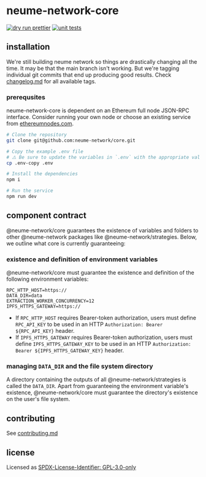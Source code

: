# neume-network-core

[![dry run prettier](https://github.com/neume-network/core/actions/workflows/prettier.yml/badge.svg)](https://github.com/neume-network/core/actions/workflows/prettier.yml)
[![unit tests](https://github.com/neume-network/core/actions/workflows/node.js.yml/badge.svg)](https://github.com/neume-network/core/actions/workflows/node.js.yml)

## installation

We're still building neume network so things are drastically changing all the
time. It may be that the main branch isn't working. But we're tagging
individual git commits that end up producing good results. Check
[changelog.md](https://github.com/neume-network/core/blob/main/changelog.md)
for all available tags.

### prerequsites

neume-network-core is dependent on an Ethereum full node JSON-RPC interface.
Consider running your own node or choose an existing service from
[ethereumnodes.com](https://ethereumnodes.com/).

```bash
# Clone the repository
git clone git@github.com:neume-network/core.git

# Copy the example .env file
# ⚠️ Be sure to update the variables in `.env` with the appropriate values!
cp .env-copy .env

# Install the dependencies
npm i

# Run the service
npm run dev
```

## component contract

@neume-network/core guarantees the existence of variables and folders to other
@neume-network packages like @neume-network/strategies. Below, we outline what
core is currently guaranteeing:

### existence and definition of environment variables

@neume-network/core must guarantee the existence and definition of the
following environment variables:

```
RPC_HTTP_HOST=https://
DATA_DIR=data
EXTRACTION_WORKER_CONCURRENCY=12
IPFS_HTTPS_GATEWAY=https://
```

- If `RPC_HTTP_HOST` requires Bearer-token authorization, users must define
  `RPC_API_KEY` to be used in an HTTP `Authorization: Bearer ${RPC_API_KEY}`
  header.
- If `IPFS_HTTPS_GATEWAY` requires Bearer-token authorization, users must
  define `IPFS_HTTPS_GATEWAY_KEY` to be used in an HTTP `Authorization: Bearer ${IPFS_HTTPS_GATEWAY_KEY}` header.

### managing `DATA_DIR` and the file system directory

A directory containing the outputs of all @neume-network/strategies is called
the `DATA_DIR`. Apart from guaranteeing the environment variable's existence,
@neume-network/core must guarantee the directory's existence on the user's file
system.

## contributing

See [contributing.md](./contributing.md)

## license

Licensed as [SPDX-License-Identifier: GPL-3.0-only](https://spdx.org/licenses/GPL-3.0-only.html)
